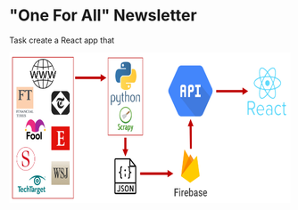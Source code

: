 # "One For All" Newsletter

Task create a React app that

<img src="https://raw.githubusercontent.com/yichen101/Oneforallnewsletter/main/Pipeline.PNG" width="600" height="270">
